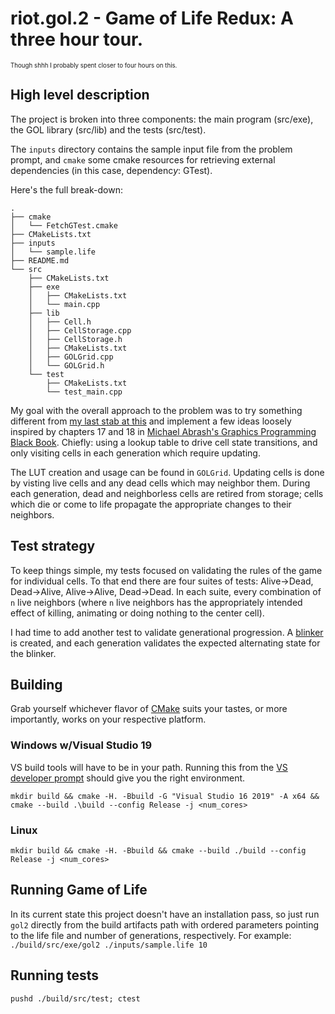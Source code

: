 # riot.gol.2 - Game of Life Redux: A three hour tour.

<sub><sup>Though shhh I probably spent closer to four hours on this.</sup></sub>

## High level description

The project is broken into three components: the main program (src/exe), the GOL library (src/lib) and the tests (src/test).

The `inputs` directory contains the sample input file from the problem prompt, and `cmake` some cmake resources for retrieving external dependencies (in this case, dependenc*y*: GTest).

Here's the full break-down:
```
.
├── cmake
│   └── FetchGTest.cmake
├── CMakeLists.txt
├── inputs
│   └── sample.life
├── README.md
└── src
    ├── CMakeLists.txt
    ├── exe
    │   ├── CMakeLists.txt
    │   └── main.cpp
    ├── lib
    │   ├── Cell.h
    │   ├── CellStorage.cpp
    │   ├── CellStorage.h
    │   ├── CMakeLists.txt
    │   ├── GOLGrid.cpp
    │   └── GOLGrid.h
    └── test
        ├── CMakeLists.txt
        └── test_main.cpp
```

My goal with the overall approach to the problem was to try something different from [my last stab at this](https://github.com/phytoporg/riot.gol) and implement a few ideas loosely inspired by chapters 17 and 18 in [Michael Abrash's Graphics Programming Black Book](http://www.jagregory.com/abrash-black-book/). Chiefly: using a lookup table to drive cell state transitions, and only visiting cells in each generation which require updating.

The LUT creation and usage can be found in `GOLGrid`. Updating cells is done by visting live cells and any dead cells which may neighbor them. During each generation, dead and neighborless cells are retired from storage; cells which die or come to life propagate the appropriate changes to their neighbors.

## Test strategy

To keep things simple, my tests focused on validating the rules of the game for individual cells. To that end there are four suites of tests: Alive->Dead, Dead->Alive, Alive->Alive, Dead->Dead. In each suite, every combination of `n` live neighbors (where `n` live neighbors has the appropriately intended effect of killing, animating or doing nothing to the center cell).

I had time to add another test to validate generational progression. A [blinker](https://www.conwaylife.com/wiki/Blinker) is created, and each generation validates the expected alternating state for the blinker.

## Building

Grab yourself whichever flavor of [CMake](https://cmake.org/) suits your tastes, or more importantly, works on your respective platform.

### Windows w/Visual Studio 19

VS build tools will have to be in your path. Running this from the [VS developer prompt](https://docs.microsoft.com/en-us/dotnet/framework/tools/developer-command-prompt-for-vs) should give you the right environment.

`mkdir build && cmake -H. -Bbuild -G "Visual Studio 16 2019" -A x64 && cmake --build .\build --config Release -j <num_cores>`

### Linux
`mkdir build && cmake -H. -Bbuild && cmake --build ./build --config Release -j <num_cores>`

## Running Game of Life

In its current state this project doesn't have an installation pass, so just run `gol2` directly from the build artifacts path with ordered parameters pointing to the life file and number of generations, respectively. For example:
`./build/src/exe/gol2 ./inputs/sample.life 10`

## Running tests

`pushd ./build/src/test; ctest`

